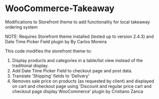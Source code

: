 # WooCommerce-Takeaway
Modifications to Storefront theme to add functionality for local takeaway ordering system

NOTE: Requires Storefront theme installed (tested up to version 2.4.3) and Date Time Picker Field plugin by By Carlos Moreira

This code modifies the storefront theme to: 
1) Display products and categories in a table/list view instead of the traditional display.
2) Add Date Time Picker Field to checkout page and post data.
3) Translate 'Shipping' fields to 'Delivery'
4) Removes sale price on products (as requested by client) and displayed on cart and checkout page using 'Discount and regular price cart and checkout page display WooCommerce' plugin by Cristiano Zanca
